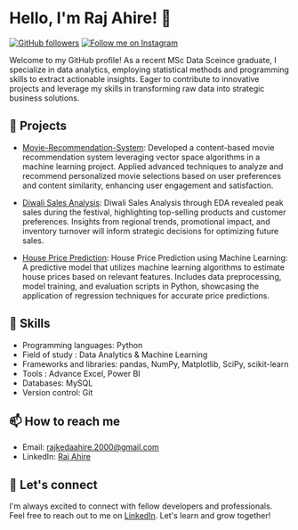 # Hello, I'm Raj Ahire! 👋

[![GitHub followers](https://img.shields.io/github/followers/rajahire10?label=Follow&style=social)](https://github.com/rajahire10)
[![Follow me on Instagram](https://img.shields.io/badge/Instagram-%40Raj_Ahire-orange)](https://www.instagram.com/_r_a_10/)

Welcome to my GitHub profile! As a recent MSc Data Sceince graduate, I specialize in data analytics, employing statistical methods and programming skills to extract actionable insights. Eager to contribute to innovative projects and leverage my skills in transforming raw data into strategic business solutions.

## 🌱 Projects

- [Movie-Recommendation-System](https://github.com/rajahire10/Movie-Recommendation-System): Developed a content-based movie recommendation system leveraging vector space algorithms in a machine learning project. Applied advanced techniques to analyze and recommend personalized movie selections based on user preferences and content similarity, enhancing user engagement and satisfaction.

- [Diwali Sales Analysis](https://github.com/rajahire10/Diwali-Sales-Analysis): Diwali Sales Analysis through EDA revealed peak sales during the festival, highlighting top-selling products and customer preferences. Insights from regional trends, promotional impact, and inventory turnover will inform strategic decisions for optimizing future sales.

- [House Price Prediction](https://github.com/rajahire10/House-Price-Prediction): House Price Prediction using Machine Learning: A predictive model that utilizes machine learning algorithms to estimate house prices based on relevant features. Includes data preprocessing, model training, and evaluation scripts in Python, showcasing the application of regression techniques for accurate price predictions.

## 💼 Skills

- Programming languages: Python
- Field of study : Data Analytics & Machine Learning
- Frameworks and libraries: pandas, NumPy, Matplotlib, SciPy, scikit-learn
- Tools : Advance Excel, Power BI
- Databases: MySQL
- Version control: Git

## 📫 How to reach me

- Email: rajkedaahire.2000@gmail.com
- LinkedIn: [Raj Ahire](https://www.linkedin.com/in/rajahire/)


## 🤝 Let's connect

I'm always excited to connect with fellow developers and professionals. Feel free to reach out to me on [LinkedIn](https://www.linkedin.com/in/rajahire/). Let's learn and grow together!

